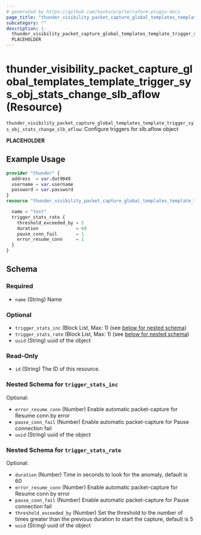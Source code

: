 ```yaml
---
# generated by https://github.com/hashicorp/terraform-plugin-docs
page_title: "thunder_visibility_packet_capture_global_templates_template_trigger_sys_obj_stats_change_slb_aflow Resource - terraform-provider-thunder"
subcategory: ""
description: |-
  thunder_visibility_packet_capture_global_templates_template_trigger_sys_obj_stats_change_slb_aflow: Configure triggers for slb.aflow object
  PLACEHOLDER
---
```


# thunder_visibility_packet_capture_global_templates_template_trigger_sys_obj_stats_change_slb_aflow (Resource)

`thunder_visibility_packet_capture_global_templates_template_trigger_sys_obj_stats_change_slb_aflow`: Configure triggers for slb.aflow object

__PLACEHOLDER__

## Example Usage

```terraform
provider "thunder" {
  address  = var.dut9049
  username = var.username
  password = var.password
}
resource "thunder_visibility_packet_capture_global_templates_template_trigger_sys_obj_stats_change_slb_aflow" "thunder_visibility_packet_capture_global_templates_template_trigger_sys_obj_stats_change_slb_aflow" {

  name = "test"
  trigger_stats_rate {
    threshold_exceeded_by = 5
    duration              = 60
    pause_conn_fail       = 1
    error_resume_conn     = 1
  }
}
```

<!-- schema generated by tfplugindocs -->
## Schema

### Required

- `name` (String) Name

### Optional

- `trigger_stats_inc` (Block List, Max: 1) (see [below for nested schema](#nestedblock--trigger_stats_inc))
- `trigger_stats_rate` (Block List, Max: 1) (see [below for nested schema](#nestedblock--trigger_stats_rate))
- `uuid` (String) uuid of the object

### Read-Only

- `id` (String) The ID of this resource.

<a id="nestedblock--trigger_stats_inc"></a>
### Nested Schema for `trigger_stats_inc`

Optional:

- `error_resume_conn` (Number) Enable automatic packet-capture for Resume conn by error
- `pause_conn_fail` (Number) Enable automatic packet-capture for Pause connection fail
- `uuid` (String) uuid of the object


<a id="nestedblock--trigger_stats_rate"></a>
### Nested Schema for `trigger_stats_rate`

Optional:

- `duration` (Number) Time in seconds to look for the anomaly, default is 60
- `error_resume_conn` (Number) Enable automatic packet-capture for Resume conn by error
- `pause_conn_fail` (Number) Enable automatic packet-capture for Pause connection fail
- `threshold_exceeded_by` (Number) Set the threshold to the number of times greater than the previous duration to start the capture, default is 5
- `uuid` (String) uuid of the object


